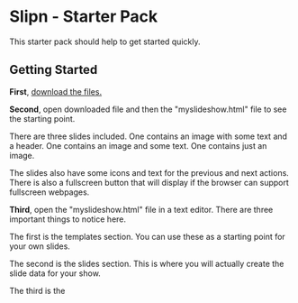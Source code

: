# Slipn - Starter Pack

This starter pack should help to get started quickly.


## Getting Started

**First**, [download the files.](https://github.com/CaseyHaralson/slipn/archive/0.1.0.zip)

**Second**, open downloaded file and then the "myslideshow.html" file to see the starting point.

There are three slides included.  One contains an image with some text and a header.
One contains an image and some text.  One contains just an image.

The slides also have some icons and text for the previous and next actions.
There is also a fullscreen button that will display if the browser can support fullscreen webpages.

**Third**, open the "myslideshow.html" file in a text editor. There are three important things to notice here.  

The first is the templates section. You can use these as a starting point for your own slides.

The second is the slides section. This is where you will actually create the slide data for your show.

The third is the 